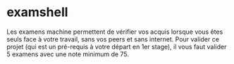 # examshell
Les examens machine permettent de vérifier vos acquis lorsque vous êtes seuls face à votre travail, sans vos peers et sans internet. Pour valider ce projet (qui est un pré-requis à votre départ en 1er stage), il vous faut valider 5 examens avec une note minimum de 75.
